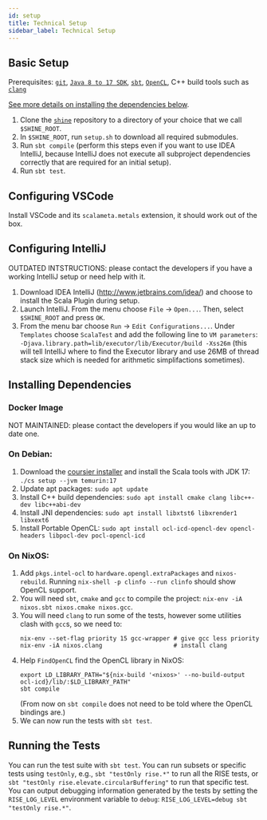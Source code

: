 ```yaml
---
id: setup
title: Technical Setup
sidebar_label: Technical Setup
---
```


## Basic Setup

Prerequisites: [`git`](https://git-scm.com/), [`Java 8 to 17 SDK`](https://openjdk.java.net/install/), [`sbt`](https://www.scala-sbt.org/), [`OpenCL`](https://www.khronos.org/opencl/), C++ build tools such as [`clang`](https://llvm.org/)

[See more details on installing the dependencies below](#installing-dependencies).

1. Clone the [`shine`](https://github.com/rise-lang/shine) repository to a directory of your choice that we call `$SHINE_ROOT`.
2. In `$SHINE_ROOT`, run `setup.sh` to download all required submodules.
3. Run `sbt compile` (perform this steps even if you want to use IDEA IntelliJ, because IntelliJ does not execute all subproject dependencies correctly that are required for an initial setup).
4. Run `sbt test`.

## Configuring VSCode

Install VSCode and its `scalameta.metals` extension, it should work out of the box.

## Configuring IntelliJ

OUTDATED INTSTRUCTIONS: please contact the developers if you have a working IntelliJ setup or need help with it.

1. Download IDEA IntelliJ (http://www.jetbrains.com/idea/) and choose to install the Scala Plugin during setup.
2. Launch IntelliJ. From the menu choose `File` -> `Open...`. Then, select `$SHINE_ROOT` and press `OK`.
3. From the menu bar choose `Run` -> `Edit Configurations...`. Under `Templates` choose `ScalaTest` and add the following line to `VM parameters`: `-Djava.library.path=lib/executor/lib/Executor/build -Xss26m` (this will tell IntelliJ where to find the Executor library and use 26MB of thread stack size which is needed for arithmetic simplifactions sometimes).

## Installing Dependencies

### Docker Image

NOT MAINTAINED: please contact the developers if you would like an up to date one.

### On Debian:

1. Download the [coursier installer](https://get-coursier.io/docs/cli-installation) and install the Scala tools with JDK 17: `./cs setup --jvm temurin:17`
2. Update apt packages: `sudo apt update`
3. Install C++ build dependencies: `sudo apt install cmake clang libc++-dev libc++abi-dev`
4. Install JNI dependencies: `sudo apt install libxtst6 libxrender1 libxext6`
5. Install Portable OpenCL: `sudo apt install ocl-icd-opencl-dev opencl-headers libpocl-dev pocl-opencl-icd`

### On NixOS:

1. Add `pkgs.intel-ocl` to `hardware.opengl.extraPackages` and `nixos-rebuild`.
   Running `nix-shell -p clinfo --run clinfo` should show OpenCL support.
2. You will need `sbt`, `cmake` and `gcc` to compile the project: `nix-env -iA nixos.sbt nixos.cmake nixos.gcc`.
3. You will need `clang` to run some of the tests, however some utilities clash with `gcc`s, so we need to:
   ```
   nix-env --set-flag priority 15 gcc-wrapper # give gcc less priority
   nix-env -iA nixos.clang                    # install clang
   ```
4. Help `FindOpenCL` find the OpenCL library in NixOS:
   ```
   export LD_LIBRARY_PATH="${nix-build '<nixos>' --no-build-output ocl-icd}/lib/:$LD_LIBRARY_PATH"
   sbt compile
   ```
   (From now on `sbt compile` does not need to be told where the OpenCL bindings are.)
5. We can now run the tests with `sbt test`.

## Running the Tests

You can run the test suite with `sbt test`.
You can run subsets or specific tests using `testOnly`, e.g., `sbt "testOnly rise.*"` to run all the RISE tests, or `sbt "testOnly rise.elevate.circularBuffering"` to run that specific test.
You can output debugging information generated by the tests by setting the `RISE_LOG_LEVEL` environment variable to `debug`: `RISE_LOG_LEVEL=debug sbt "testOnly rise.*"`.